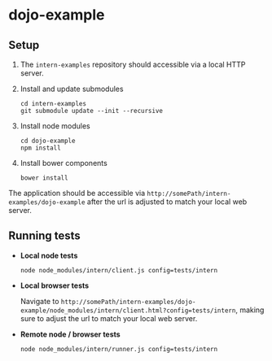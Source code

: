 dojo-example
=============
## Setup

1. The `intern-examples` repository should accessible via a local HTTP server.

1. Install and update submodules

    ```
    cd intern-examples
    git submodule update --init --recursive
    ```
2. Install node modules

    ```
    cd dojo-example
    npm install
    ```

3. Install bower components

    ```
    bower install
    ```

The application should be accessible via `http://somePath/intern-examples/dojo-example` after the url is adjusted to match your local web server.

## Running tests

* **Local node tests**

    ```
    node node_modules/intern/client.js config=tests/intern
    ```

* **Local browser tests**

    Navigate to `http://somePath/intern-examples/dojo-example/node_modules/intern/client.html?config=tests/intern`, making sure to adjust the url to match your local web server.

* **Remote node / browser tests**

    ```
    node node_modules/intern/runner.js config=tests/intern
    ```
